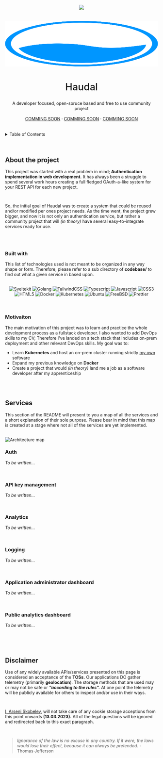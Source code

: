 <a name="readme-top"></a>

<!-- Social links go here -->
<div align="center">
    <a href="https://www.linkedin.com/in/arseni-skobelev/">
        <img src="https://img.shields.io/badge/linkedin-%230077B5.svg?&style=for-the-badge&logo=linkedin&logoColor=white" />
    </a>
</div>

<br />
<br />

<!-- Logo and title goes here -->
<div align="center">
    <img src="assets/haudal-logo.svg" width="1500px" height="150px" />
    <h2 align="center" style="font-size: 32px; font-weight: 500;">Haudal</h2>
    <span>
        A developer focused, open-soruce based and free to use community project
    </span>
    <br />
    <br />
    <a href="https://github.com/github_username/repo_name">COMMING SOON</a>
    ·
    <a href="https://github.com/github_username/repo_name/issues">COMMING SOON</a>
    ·
    <a href="https://github.com/github_username/repo_name/issues">COMMING SOON</a>
</div>

<br />
<br />


<!-- TABLE OF CONTENTS -->
<details>
  <summary>Table of Contents</summary>
  <ol>
    <li>
      <a href="#about-the-project">About The Project</a>
      <ul>
        <li><a href="#built-with">Built With</a></li>
        <li><a href="#motivaiton">Motivation</a></li>
      </ul>
    </li>
    <li>
      <a href="#services">Services</a>
      <ul>
        <li><a href="#auth">Auth</a></li>
        <li><a href="#api-key-management">API key management</a></li>
        <li><a href="#analytics">Analytics</a></li>
        <li><a href="#logging">Logging</a></li>
        <li><a href="#application-administrator-dashboard">Application administrator dashboard</a></li>
        <li><a href="#public-analytics-dashboard">Public analytics dashboard</a></li>
      </ul>
    </li>
    <li><a href="#usage">COMMING SOON</a></li>
    <li><a href="#roadmap">COMMING SOON</a></li>
    <li><a href="#contributing">COMMING SOON</a></li>
    <li><a href="#license">COMMING SOON</a></li>
    <li><a href="#contact">COMMING SOON</a></li>
    <li><a href="#disclaimer">Disclaimer</a></li>
  </ol>
</details>
<br />
<br />

<!-- About section -->
## About the project
This project was started with a real problem in mind; __Authentication implementation in web development.__ It has always been a struggle to spend several work hours creating a full fledged OAuth-a-like system for your REST API for each new project.

<br />

So, the initial goal of Haudal was to create a system that could be reused and/or modified per ones project needs. As the time went, the project grew bigger, and now it is not only an authentication service, but rather a community project that will *(in theory)* have several easy-to-integrate services ready for use.

<br />
<br />

### Built with
This list of technologies used is not meant to be organized in any way shape or form. Therefore, please refer to a sub directory of __codebase/__ to find out what a given service in based upon.

<br />

<div align="center">
      <img src="https://img.shields.io/badge/SvelteKit-FF3E00?style=for-the-badge&logo=Svelte&logoColor=white" alt="Sveltekit" />
      <img src="https://img.shields.io/badge/Go-00ADD8?style=for-the-badge&logo=go&logoColor=white" alt="Golang" />
      <img src="https://img.shields.io/badge/Tailwind_CSS-38B2AC?style=for-the-badge&logo=tailwind-css&logoColor=white" alt="TailwindCSS" />
      <img src="https://img.shields.io/badge/TypeScript-007ACC?style=for-the-badge&logo=typescript&logoColor=white" alt="Typescript" />
      <img src="https://img.shields.io/badge/Javascript-f7df1e?style=for-the-badge&logo=javascript&logoColor=black" alt="Javascript" />
      <img src="https://img.shields.io/badge/CSS3-1572B6?style=for-the-badge&logo=css3&logoColor=white" alt="CSS3" />
      <img src="https://img.shields.io/badge/HTML5-E34F26?style=for-the-badge&logo=html5&logoColor=white" alt="HTML5" />
      <img src="https://img.shields.io/badge/Docker-2CA5E0?style=for-the-badge&logo=docker&logoColor=white" alt="Docker" />
      <img src="https://img.shields.io/badge/kubernetes-326ce5.svg?&style=for-the-badge&logo=kubernetes&logoColor=white" alt="Kubernetes" />
      <img src="https://img.shields.io/badge/Ubuntu-E95420?style=for-the-badge&logo=ubuntu&logoColor=white" alt="Ubuntu" />
      <img src="https://img.shields.io/badge/freebsd-AB2B28?style=for-the-badge&logo=freebsd&logoColor=white" alt="FreeBSD" />
      <img src="https://img.shields.io/badge/prettier-1A2C34?style=for-the-badge&logo=prettier&logoColor=F7BA3E" alt="Prettier" />
</div>

<br />
<br />

### Motivaiton
The main motivation of this project was to learn and practice the whole development process as a fullstack developer. I also wanted to add DevOps skills to my CV; Therefore I've landed on a tech stack that includes on-prem deployment and other relevant DevOps skills. My goal was to:
* Learn __Kubernetes__ and host an on-prem cluster running strictly [my own](https://github.com/arseniskobelev) software 
* Expand my previous knowledge on __Docker__
* Create a project that would *(in theory)* land me a job as a software developer after my apprenticeship

<br />
<br />

## Services
This section of the README will present to you a map of all the services and a short explanation of their sole purpose. Please bear in mind that this map is created at a stage where not all of the services are yet implemented.

<br />

<img src="https://cdn.haudal.com/haudal/microservice-architecture.png" alt="Architecture map" width="800px" />

<br />

### Auth
*To be written...*

<br />

### API key management
*To be written...*

<br />

### Analytics
*To be written...*

<br />

### Logging
*To be written...*

<br />

### Application administrator dashboard
*To be written...*

<br />

### Public analytics dashboard
*To be written...*

<br />


<br />
<br />

## Disclaimer
Use of any widely available APIs/services presented on this page is considered an acceptance of the **TOSs.** Our applications DO gather telemetry (primarily **geolocation**). The storage methods that are used may or may not be safe or ***"according to the rules".*** At one point the telemetry will be publicly available for others to inspect and/or use in their ways.

<br />

[I, Arseni Skobelev,](https://github.com/ArseniSkobelev) will not take care of any cookie storage acceptions from this point onwards **(13.03.2023).** All of the legal questions will be ignored and redirected back to this exact paragraph.

<br />

> *Ignorance of the law is no excuse in any country. If it were, the laws would lose their effect, because it can always be pretended.* - Thomas Jefferson